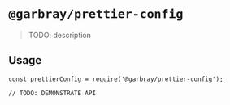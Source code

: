# `@garbray/prettier-config`

> TODO: description

## Usage

```
const prettierConfig = require('@garbray/prettier-config');

// TODO: DEMONSTRATE API
```
